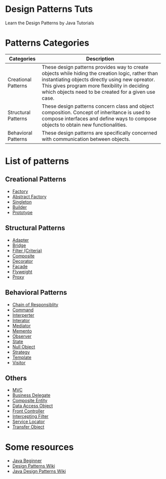 # Design Patterns Tuts

Learn the Design Patterns by Java Tutorials

# Patterns Categories
Categories | Description |
--- | --- |
Creational Patterns | These design patterns provides way to create objects while hiding the creation logic, rather than instantiating objects directly using new opreator. This gives program more flexibility in deciding which objects need to be created for a given use case. |
Structural Patterns | These design patterns concern class and object composition. Concept of inheritance is used to compose interfaces and define ways to compose objects to obtain new functionalities. |
Behavioral Patterns | These design patterns are specifically concerned with communication between objects. |

# List of patterns
## Creational Patterns
* [Factory](./docs/factory.md)
* [Abstract Factory](./docs/abstract_factory.md)
* [Singleton](./docs/singleton.md)
* [Builder](./docs/builder.md)
* [Prototype](./docs/prototype.md)

## Structural Patterns
* [Adapter](./docs/adapter.md)
* [Bridge](./docs/bridge.md)
* [Filter (Criteria)](./docs/filter.md)
* [Composite](./docs/composite.md)
* [Decorator](./docs/decorator.md)
* [Facade](./docs/facade.md)
* [Flyweight](./docs/flyweight.md)
* [Proxy](./docs/proxy.md)

## Behavioral Patterns
* [Chain of Responsiblity](./docs/chain_of_esponsiblity.md)
* [Command](./docs/command.md)
* [Interperter](./docs/interperter.md)
* [Interator](./docs/interator.md)
* [Mediator](./docs/mediator.md)
* [Memento](./docs/memento.md)
* [Observer](./docs/observer.md)
* [State](./docs/state.md)
* [Null Object](./docs/null_object.md)
* [Strategy](./docs/strategy.md)
* [Template](./docs/template.md)
* [Visitor](./docs/visitor.md)

## Others
* [MVC](./docs/mvc.md)
* [Business Delegate](./docs/business_delegate.md)
* [Composite Entity](./docs/composite_entity.md)
* [Data Access Object](./docs/data_access_object.md)
* [Front Controller](./docs/front_controller.md)
* [Intercepting Filter](./docs/intercepting_filter.md)
* [Service Locator](./docs/service_locator.md)
* [Transfer Object](./docs/transfer_object.md)

# Some resources
* [Java Beginner](http://docs.oracle.com/javase/tutorial/)
* [Design Patterns Wiki](http://en.wikipedia.org/wiki/Software_design_pattern)
* [Java Design Patterns Wiki](http://en.wikibooks.org/wiki/Java_Programming/Design_Patterns)
